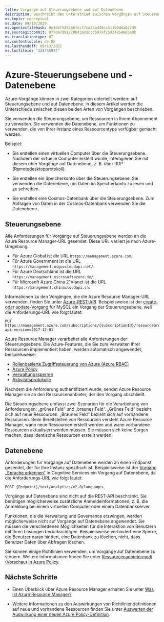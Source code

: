```yaml
---
title: Vorgänge auf Steuerungsebene und auf Datenebene
description: Beschreibt den Unterschied zwischen Vorgängen auf Steuerungsebene und auf Datenebene. Vorgänge auf Steuerungsebene werden von Azure Resource Manager verarbeitet. Vorgänge auf Datenebene werden von einem Dienst verarbeitet.
ms.topic: conceptual
ms.date: 09/10/2020
ms.openlocfilehash: 0e1dbf525266fdcf7ca34a449cc51169dda027d5
ms.sourcegitcommit: 0770a7d91278043a83ccc597af25934854605e8b
ms.translationtype: HT
ms.contentlocale: de-DE
ms.lasthandoff: 09/13/2021
ms.locfileid: "124755974"
---
```

# <a name="azure-control-plane-and-data-plane"></a>Azure-Steuerungsebene und -Datenebene

Azure-Vorgänge können in zwei Kategorien unterteilt werden: auf Steuerungsebene und auf Datenebene. In diesem Artikel werden die Unterschiede zwischen diesen beiden Arten von Vorgängen beschrieben.

Sie verwenden die Steuerungsebene, um Ressourcen in Ihrem Abonnement zu verwalten. Sie verwenden die Datenebene, um Funktionen zu verwenden, die von Ihrer Instanz eines Ressourcentyps verfügbar gemacht werden.

Beispiel:

* Sie erstellen einen virtuellen Computer über die Steuerungsebene. Nachdem der virtuelle Computer erstellt wurde, interagieren Sie mit diesem über Vorgänge auf Datenebene, z. B. über RDP (Remotedesktopprotokoll).

* Sie erstellen ein Speicherkonto über die Steuerungsebene. Sie verwenden die Datenebene, um Daten im Speicherkonto zu lesen und zu schreiben.

* Sie erstellen eine Cosmos-Datenbank über die Steuerungsebene. Zum Abfragen von Daten in der Cosmos-Datenbank verwenden Sie die Datenebene.

## <a name="control-plane"></a>Steuerungsebene

Alle Anforderungen für Vorgänge auf Steuerungsebene werden an die Azure Resource Manager-URL gesendet. Diese URL variiert je nach Azure-Umgebung.

* Für Azure Global ist die URL `https://management.azure.com`.
* Für Azure Government ist die URL `https://management.usgovcloudapi.net/`.
* Für Azure Deutschland ist die URL `https://management.microsoftazure.de/`.
* Für Microsoft Azure China 21Vianet ist die URL `https://management.chinacloudapi.cn`.

Informationen zu den Vorgängen, die die Azure Resource Manager-URL verwenden, finden Sie unter [Azure-REST-API](/rest/api/azure/). Beispielsweise ist der [create- oder update-Vorgang](/rest/api/mysql/flexibleserver(preview)/servers/update) für MySQL ein Vorgang der Steuerungsebene, weil die Anforderungs-URL wie folgt lautet:

```http
PUT https://management.azure.com/subscriptions/{subscriptionId}/resourceGroups/{resourceGroupName}/providers/Microsoft.DBforMySQL/servers/{serverName}/databases/{databaseName}?api-version=2017-12-01
```

Azure Resource Manager verarbeitet alle Anforderungen der Steuerungsebene. Die Azure-Features, die Sie zum Verwalten Ihrer Ressourcen implementiert haben, werden automatisch angewendet, beispielsweise:

* [Rollenbasierte Zugriffssteuerung von Azure (Azure RBAC)](../../role-based-access-control/overview.md)
* [Azure Policy](../../governance/policy/overview.md)
* [Verwaltungssperren](lock-resources.md)
* [Aktivitätsprotokolle](../../azure-monitor/essentials/activity-log.md)

Nachdem die Anforderung authentifiziert wurde, sendet Azure Resource Manager sie an den Ressourcenanbieter, der den Vorgang abschließt.

Die Steuerungsebene umfasst zwei Szenarien für die Verarbeitung von Anforderungen: „grünes Feld“ und „braunes Feld“. „Grünes Feld“ bezieht sich auf neue Ressourcen. „Braunes Feld“ bezieht sich auf vorhandene Ressourcen. Beim Bereitstellen von Ressourcen versteht Azure Resource Manager, wann neue Ressourcen erstellt werden und wann vorhandene Ressourcen aktualisiert werden müssen. Sie müssen sich keine Sorgen machen, dass identische Ressourcen erstellt werden.

## <a name="data-plane"></a>Datenebene

Anforderungen für Vorgänge auf Datenebene werden an einen Endpunkt gesendet, der für Ihre Instanz spezifisch ist. Beispielsweise ist der [Vorgang „Sprache erkennen“](../../cognitive-services/text-analytics/how-tos/text-analytics-how-to-language-detection.md) in Cognitive Services ein Vorgang auf Datenebene, da die Anforderungs-URL wie folgt lautet:

```http
POST {Endpoint}/text/analytics/v2.0/languages
```

Vorgänge auf Datenebene sind nicht auf die REST-API beschränkt. Sie benötigen möglicherweise zusätzliche Anmeldeinformationen, z. B. die Anmeldung bei einem virtuellen Computer oder einem Datenbankserver.

Funktionen, die die Verwaltung und Governance erzwingen, werden möglicherweise nicht auf Vorgänge auf Datenebene angewendet. Sie müssen die verschiedenen Möglichkeiten für die Interaktion von Benutzern mit Ihren Lösungen berücksichtigen. Beispielsweise verhindert eine Sperre, die Benutzer daran hindert, eine Datenbank zu löschen, nicht, dass Benutzer Daten über Abfragen löschen.

Sie können einige Richtlinien verwenden, um Vorgänge auf Datenebene zu steuern. Weitere Informationen finden Sie unter [Ressourcenanbietermodi (Vorschau) in Azure Policy](../../governance/policy/concepts/definition-structure.md#resource-provider-modes).

## <a name="next-steps"></a>Nächste Schritte

* Einen Überblick über Azure Resource Manager erhalten Sie unter [Was ist Azure Resource Manager?](overview.md)

* Weitere Informationen zu den Auswirkungen von Richtliniendefinitionen auf neue und vorhandene Ressourcen finden Sie unter [Auswerten der Auswirkung einer neuen Azure Policy-Definition](../../governance/policy/concepts/evaluate-impact.md).